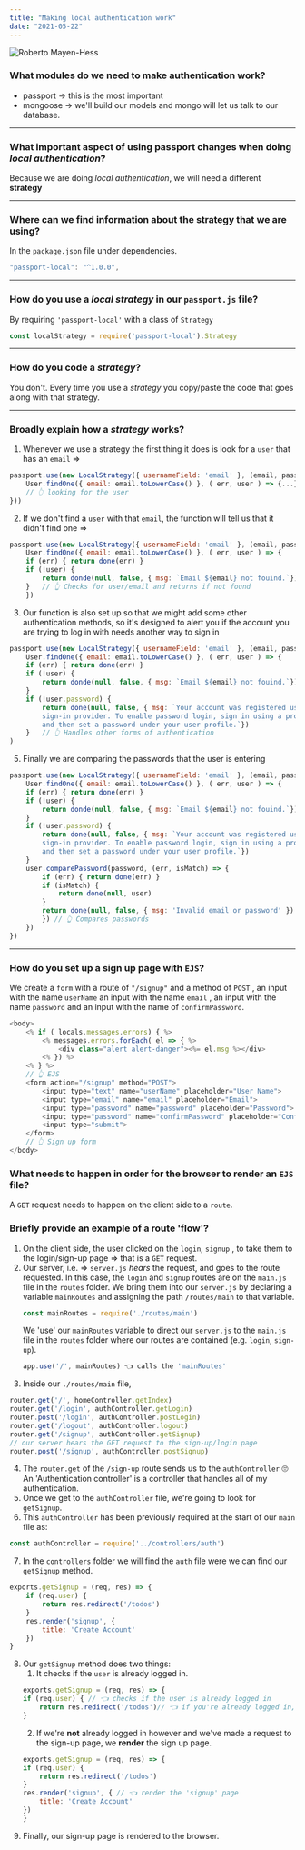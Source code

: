 ```yaml
---
title: "Making local authentication work"
date: "2021-05-22"
---
```



![Roberto Mayen-Hess](./images/Profile-pic.png)

### What modules do we need to make authentication work? 
- passport -> this is the most important
- mongoose -> we'll build our models and mongo will let us talk to our database. 

---

### What important aspect of using passport changes when doing _local authentication_? 
Because we are doing _local authentication_, we will need a different **strategy**

---

### Where can we find information about the strategy that we are using? 
In the `package.json` file under dependencies. 
```Javascript
"passport-local": "^1.0.0",
```

---

### How do you use a _local strategy_ in our `passport.js` file? 
By requiring `'passport-local'` with a class of `Strategy`
```Javascript
const localStrategy = require('passport-local').Strategy
```

---

### How do you code a _strategy_? 
You don't. Every time you use a _strategy_ you copy/paste the code that goes along with that strategy. 

---

### Broadly explain how a _strategy_ works? 
1. Whenever we use a strategy the first thing it does is look for a `user` that has an `email` => 
```Javascript
passport.use(new LocalStrategy({ usernameField: 'email' }, (email, password, done ) => { 
	User.findOne({ email: email.toLowerCase() }, ( err, user ) => {...})
	// 👆 looking for the user
}))
```
2. If we don't find a `user` with that `email`, the function will tell us that it didn't find one => 
```Javascript
passport.use(new LocalStrategy({ usernameField: 'email' }, (email, password, done ) => { 
	User.findOne({ email: email.toLowerCase() }, ( err, user ) => {
	if (err) { return done(err) }
	if (!user) {
		return donde(null, false, { msg: `Email ${email} not fouind.`})	
	}	// 👆 Checks for user/email and returns if not found
	})
```
3. Our function is also set up so that we might add some other authentication methods, so it's designed to alert you if the account you are trying to log in with needs another way to sign in
```Javascript
passport.use(new LocalStrategy({ usernameField: 'email' }, (email, password, done ) => { 
	User.findOne({ email: email.toLowerCase() }, ( err, user ) => {
	if (err) { return done(err) }
	if (!user) {
		return donde(null, false, { msg: `Email ${email} not fouind.`})	
	}	
	if (!user.password) {
		return done(null, false, { msg: `Your account was registered using a 			
		sign-in provider. To enable password login, sign in using a provider, 
		and then set a password under your user profile.`})
	}	// 👆 Handles other forms of authentication
)
```
5. Finally we are comparing the passwords that the user is entering
```Javascript
passport.use(new LocalStrategy({ usernameField: 'email' }, (email, password, done ) => { 
	User.findOne({ email: email.toLowerCase() }, ( err, user ) => {
	if (err) { return done(err) }
	if (!user) {
		return donde(null, false, { msg: `Email ${email} not fouind.`})	
	}	
	if (!user.password) {
		return done(null, false, { msg: `Your account was registered using a 			
		sign-in provider. To enable password login, sign in using a provider, 
		and then set a password under your user profile.`})
	}	
	user.comparePassword(password, (err, isMatch) => {
		if (err) { return done(err) }
		if (isMatch) {
			return done(null, user)
		}
		return done(null, false, { msg: 'Invalid email or password' })
		}) // 👆 Compares passwords
	})
})
```

---

### How do  you set up a sign up page with `EJS`? 
We create a `form` with a route of `"/signup"` and a method of `POST` , an input with the name `userName` an input with the name `email` , an input with the name `password` and an input with the name of `confirmPassword`. 
```Javascript
<body>
	<% if ( locals.messages.errors) { %>
		<% messages.errors.forEach( el => { %> 
			<div class="alert alert-danger"><%= el.msg %></div>
		<% }) %>
	<% } %>
	// 👆 EJS
	<form action="/signup" method="POST">
		<input type="text" name="userName" placeholder="User Name">
		<input type="email" name="email" placeholder="Email">
		<input type="password" name="password" placeholder="Password">
		<input type="password" name="confirmPassword" placeholder="Confirm Password">
		<input type="submit">
	</form>
	// 👆 Sign up form
</body>
```


### What needs to happen in order for the browser to render an `EJS` file? 
A `GET` request needs to happen on the client side to a `route`. 

### Briefly provide an example of a route 'flow'? 
1. On the client side, the user clicked on the `login`, `signup` , to take them to the login/sign-up page => that is a `GET` request.
2. Our server, i.e. =>  `server.js` _hears_ the request, and goes to the route requested. In this case, the `login` and `signup` routes are on the `main.js` file in the `routes` folder. We bring them into our `server.js` by declaring a variable `mainRoutes` and assigning the path `/routes/main` to that variable.
	```Javascript
	const mainRoutes = require('./routes/main')
	```
	We 'use' our `mainRoutes` variable to direct our `server.js` to the `main.js` file in the `routes` folder where our routes are contained (e.g. `login`, `sign-up`). 
	```Javascript
	app.use('/', mainRoutes) 👈 calls the 'mainRoutes'
	```
3. Inside our `./routes/main` file, 
```Javascript
router.get('/', homeController.getIndex)
router.get('/login', authController.getLogin)
router.post('/login', authController.postLogin)
router.get('/logout', authController.logout)
router.get('/signup', authController.getSignup)
// our server hears the GET request to the sign-up/login page
router.post('/signup', authController.postSignup)
```
4. The `router.get` of the `/sign-up`  route sends us to the `authController` 
🙄 An 'Authentication controller' is a controller that handles all of my authentication. 	
5. Once we get to the `authController` file, we're going to look for `getSignup`.
6. This `authController` has been previously required at the start of our `main` file as: 
```Javascript
const authController = require('../controllers/auth')
```
7. In the `controllers` folder we will find the `auth` file were we can find our `getSignup` method. 
```Javascript
exports.getSignup = (req, res) => {
	if (req.user) {
		return res.redirect('/todos')
	}
	res.render('signup', {
		title: 'Create Account'
	})
}
```
8. Our `getSignup` method does two things: 
	1. It checks if the `user` is already logged in.
	```Javascript
	exports.getSignup = (req, res) => {
	if (req.user) { // 👈 checks if the user is already logged in
		return res.redirect('/todos')// 👈 if you're already logged in, it inmmediately redirects you.
	}
	```
	2. If we're **not** already logged in however and we've made a request to the sign-up page, we **render** the sign up page. 
	```Javascript
	exports.getSignup = (req, res) => {
	if (req.user) {
		return res.redirect('/todos')
	}
	res.render('signup', { // 👈 render the 'signup' page
		title: 'Create Account'
	})
	}
	```
9. Finally, our sign-up page is rendered to the browser. 




